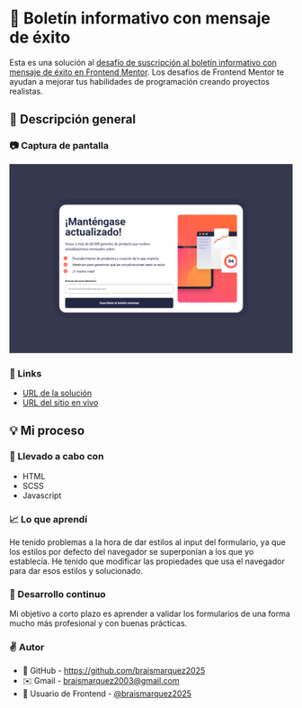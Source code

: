 # 🧾 Boletín informativo con mensaje de éxito

Esta es una solución al [desafío de suscripción al boletín informativo con mensaje de éxito en Frontend Mentor](https://www.frontendmentor.io/challenges/newsletter-signup-form-with-success-message-3FC1AZbNrv). Los desafíos de Frontend Mentor te ayudan a mejorar tus habilidades de programación creando proyectos realistas.


## 🔎 Descripción general

### 📷 Captura de pantalla
![](./assets/images/Mentor-de-Frontend-Formulario-de-suscripción-al-boletín-informativo-con-mensaje-de-éxito-04-27-2025_08_10_PM.png)


### 🔗 Links
- [URL de la solución](https://www.frontendmentor.io/solutions/solucin-pgina-formulario-con-mensaje-de-bienvenida-html-css-js-k1Tllf0g88)
- [URL del sitio en vivo](https://braismarquez2025.github.io/newsletter-sign-up-with-success-message-main/)


## 💡 Mi proceso

### 🔧 Llevado a cabo con

- HTML
- SCSS
- Javascript


### 📈 Lo que aprendí
He tenido problemas a la hora de dar estilos al input del formulario, ya que los estilos por defecto del navegador se superponían a los que yo establecía. He tenido que modificar las propiedades que usa el navegador para dar esos estilos y solucionado.

### 🚀 Desarrollo continuo
Mi objetivo a corto plazo es aprender a validar los formularios de una forma mucho más profesional y con buenas prácticas.


### ✌️ Autor 
- 💼 GitHub - https://github.com/braismarquez2025
- ✉️ Gmail - braismarquez2003@gmail.com
- 👤 Usuario de Frontend - [@braismarquez2025](https://www.frontendmentor.io/profile/braismarquez2025)



 
